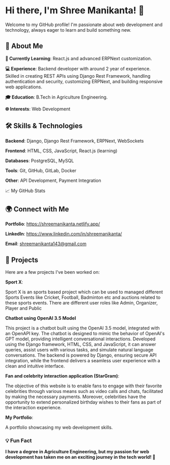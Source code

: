 # Hi there, I'm Shree Manikanta! 👋

Welcome to my GitHub profile! I'm passionate about web development and technology, always eager to learn and build something new.

## 🚀 About Me


**🌱 Currently Learning**:  React.js and advanced ERPNext customization.

**💻 Experience**: Backend developer with around 2 year of experience. Skilled in creating REST APIs using Django Rest Framework, handling authentication and security, customizing ERPNext, and building responsive web applications.

**🎓 Education**: B.Tech in Agriculture Engineering.

**🌐 Interests**: Web Development



## 🛠️ Skills & Technologies


**Backend**: Django, Django Rest Framework, ERPNext, WebSockets

**Frontend**: HTML, CSS, JavaScript, React.js (learning)

**Databases**: PostgreSQL, MySQL

**Tools**: Git, GitHub, GitLab, Docker

**Other**: API Development, Payment Integration


📈 My GitHub Stats

## 🌍 Connect with Me


**Portfolio**: https://shreemanikanta.netlify.app/

**LinkedIn**: https://www.linkedin.com/in/shreemanikanta/

**Email**: shreemanikanta143@gmail.com

## 🔭 Projects
Here are a few projects I've been worked on:

**Sport X**: 

Sport X is an sports based project which can be used to managed different Sports Events like Cricket, Football, Badminton etc and auctions related to these sports events. There are different user roles like Admin, Organizer, Player and Public

**Chatbot using OpenAI 3.5 Model**

This project is a chatbot built using the OpenAI 3.5 model, integrated with an OpenAPI key. The chatbot is designed to mimic the behavior of OpenAI's GPT model, providing intelligent conversational interactions. Developed using the Django framework, HTML, CSS, and JavaScript, it can answer queries, assist users with various tasks, and simulate natural language conversations. The backend is powered by Django, ensuring secure API integration, while the frontend delivers a seamless user experience with a clean and intuitive interface.

**Fan and celebrity interaction application (StarGram)**: 

The objective of this website is to enable fans to engage with their favorite celebrities through various means such as video calls and chats, facilitated by making the necessary payments. Moreover, celebrities have the opportunity to extend personalized birthday wishes to their fans as part of the interaction experience.

**My Portfolio**: 

A portfolio showcasing my web development skills.


### 💡 Fun Fact

**I have a degree in Agriculture Engineering, but my passion for web development has taken me on an exciting journey in the tech world! 🌱**
